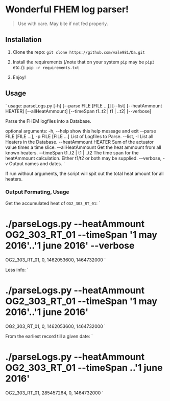 # Wonderful FHEM log parser!

 > Use with care. May bite if not fed properly.

## Installation

1. Clone the repo:
`
git clone https://github.com/vale981/Da.git
`

2. Install the requirements (/note that on your system `pip` may be `pip3` etc./):
`
pip -r requirements.txt
`
3. Enjoy!

## Usage
`
usage: parseLogs.py [-h] [--parse FILE [FILE ...]] [--list]
                    [--heatAmmount HEATER] [--allHeatAmmount]
                    [--timeSpan t1..t2 | t1 | ..t2] [--verbose]

Parse the FHEM logfiles into a Database.

optional arguments:
  -h, --help            show this help message and exit
  --parse FILE [FILE ...], -p FILE [FILE ...]
                        List of Logfiles to Parse.
  --list, -l            List all Heaters in the Database.
  --heatAmmount HEATER  Sum of the actuator value times a time slice.
  --allHeatAmmount      Get the heat ammount from all known heaters.
  --timeSpan t1..t2 | t1 | ..t2
                        The time span for the heatAmmount calculation. Either
                        t1/t2 or both may be supplied.
  --verbose, -v         Output names and dates.
`

If run without arguments, the script will spit out the total heat amount for all heaters.

### Output Formating, Usage
Get the accumulated heat of `OG2_303_RT_01`:
`
# ./parseLogs.py --heatAmmount OG2_303_RT_01 --timeSpan '1 may 2016'..'1 june 2016' --verbose
OG2_303_RT_01, 0, 1462053600, 1464732000
`

Less info:
`
# ./parseLogs.py --heatAmmount OG2_303_RT_01 --timeSpan '1 may 2016'..'1 june 2016'
OG2_303_RT_01, 0, 1462053600, 1464732000
`

From the earliest record till a given date:
`
# ./parseLogs.py --heatAmmount OG2_303_RT_01 --timeSpan ..'1 june 2016'
OG2_303_RT_01, 285457264, 0, 1464732000
`
